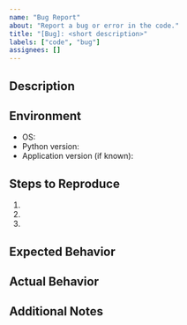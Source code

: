 ```yaml
---
name: "Bug Report"
about: "Report a bug or error in the code."
title: "[Bug]: <short description>"
labels: ["code", "bug"]
assignees: []
---
```


## Description

<!-- Describe the bug or error in detail. -->

## Environment
- OS:
- Python version:
- Application version (if known):

## Steps to Reproduce

1. 
2. 
3. 

## Expected Behavior

<!-- What did you expect to happen? -->

## Actual Behavior

<!-- What actually happened? -->

## Additional Notes

<!-- Add any other relevant information, screenshots, or logs -->

